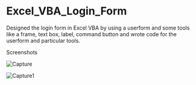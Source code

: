 # Excel_VBA_Login_Form
Designed the login form in Excel VBA by using a userform and some tools like a frame, text box, label, command button and wrote code for the userform and particular tools. 


Screenshots



![Capture](https://github.com/Maithri-Hegde/Excel_VBA_Login_Form/assets/81279183/426544b5-9da2-41c4-b890-9f0cc8a82c05)





![Capture1](https://github.com/Maithri-Hegde/Excel_VBA_Login_Form/assets/81279183/a52b45cb-10fd-4641-8f9d-bfe35e3644cc)
